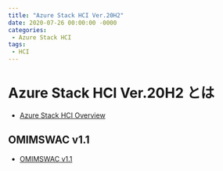 ```yaml
---
title: "Azure Stack HCI Ver.20H2"
date: 2020-07-26 00:00:00 -0000
categories: 
 - Azure Stack HCI
tags: 
 - HCI
---
```


# Azure Stack HCI Ver.20H2 とは
+ [Azure Stack HCI Overview](https://docs.microsoft.com/en-us/azure-stack/hci/overview)

## OMIMSWAC v1.1
+ [OMIMSWAC v1.1](https://www.acuutech.com/dellemcblogpost/)